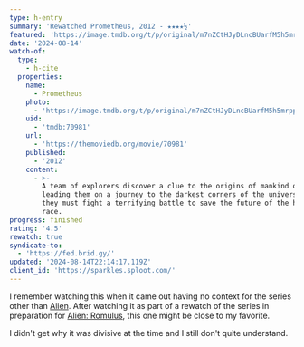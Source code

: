 ```yaml
---
type: h-entry
summary: 'Rewatched Prometheus, 2012 - ★★★★½'
featured: 'https://image.tmdb.org/t/p/original/m7nZCtHJyDLncBUarfM5h5mrppx.jpg'
date: '2024-08-14'
watch-of:
  type:
    - h-cite
  properties:
    name:
      - Prometheus
    photo:
      - 'https://image.tmdb.org/t/p/original/m7nZCtHJyDLncBUarfM5h5mrppx.jpg'
    uid:
      - 'tmdb:70981'
    url:
      - 'https://themoviedb.org/movie/70981'
    published:
      - '2012'
    content:
      - >-
        A team of explorers discover a clue to the origins of mankind on Earth,
        leading them on a journey to the darkest corners of the universe. There,
        they must fight a terrifying battle to save the future of the human
        race.
progress: finished
rating: '4.5'
rewatch: true
syndicate-to:
  - 'https://fed.brid.gy/'
updated: '2024-08-14T22:14:17.119Z'
client_id: 'https://sparkles.sploot.com/'
---
```

I remember watching this when it came out having no context for the series other than [Alien](https://www.themoviedb.org/movie/348-alien). After watching it as part of a rewatch of the series in preparation for [Alien: Romulus](https://www.themoviedb.org/movie/945961-alien-romulus), this one might be close to my favorite.

I didn't get why it was divisive at the time and I still don't quite understand.
